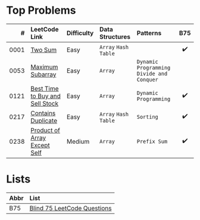 # Top Problems

| #    | LeetCode Link                                                                                     | Difficulty | Data Structures      | Patterns                                   | B75                |
|-----:|:--------------------------------------------------------------------------------------------------|:-----------|:---------------------|:-------------------------------------------|:------------------:|
| 0001 | [Two Sum](https://leetcode.com/problems/two-sum/)                                                 | Easy       | `Array` `Hash Table` |                                            | :heavy_check_mark: |
| 0053 | [Maximum Subarray](https://leetcode.com/problems/maximum-subarray/)                               | Easy       | `Array`              | `Dynamic Programming` `Divide and Conquer` |
| 0121 | [Best Time to Buy and Sell Stock](https://leetcode.com/problems/best-time-to-buy-and-sell-stock/) | Easy       | `Array`              | `Dynamic Programming`                      | :heavy_check_mark: |
| 0217 | [Contains Duplicate](https://leetcode.com/problems/contains-duplicate/)                           | Easy       | `Array` `Hash Table` | `Sorting`                                  | :heavy_check_mark: |
| 0238 | [Product of Array Except Self](https://leetcode.com/problems/product-of-array-except-self/)       | Medium     | `Array`              | `Prefix Sum`                               | :heavy_check_mark: |

# Lists

| Abbr | List                                                                                                              |
|:-----|:------------------------------------------------------------------------------------------------------------------|
| B75  | [Blind 75 LeetCode Questions](https://leetcode.com/discuss/general-discussion/460599/blind-75-leetcode-questions) |
